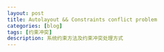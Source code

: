 ```yaml
---
layout: post
title: Autolayout && Constraints conflict problem
categories: [blog]
tags: [约束冲突]
description: 系统约束方法及约束冲突处理方式
---
```


